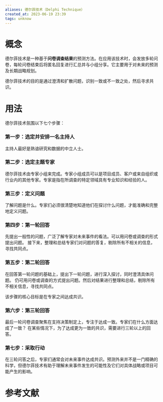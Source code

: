 ```yaml
---
aliases: 德尔菲技术（Delphi Technique）
created_at: 2023-06-19 23:39
tags: unknow
---
```


# 概念

德尔菲技术是一种基于**问卷调查结果**的预测方法。在应用该技术时，会发放多轮问卷，每轮问卷结束后将匿名回复进行汇总并与小组分享。它主要用于对未来的预测及长期战略规划。

德尔菲技术的目的是通过澄清和扩散问题，识别一致或不一致之处，然后寻求共识。

# 用法

德尔菲技术氛围以下七个步骤：

### 第一步：选定并安排一名主持人

主持人最好是熟谙研究和数据的中立人士。

### 第二步：选定主题专家

德尔菲技术由专家小组来完成。专家小组成员可以是项目成员、客户或来自组织或行业内的其他专家。专家是指在所调查的特定领域具有专业知识和经验的人。

### 第三步：定义问题

了解问题是什么。专家们必须很清楚地知道他们在探讨什么问题，才能准确和完整地定义问题。

### 第四步：第一轮回答

先提出一般性的问题，广泛了解专家对未来事件的看法。可以用问卷或调查的形式提出问题。
接下来，整理和总结专家们对问题的答复，剔除所有不相关的信息，寻找共同点。

### 第五步：第二轮回答

在回答第一轮问题的基础上，提出下一轮问题，进行深入探讨，同时澄清具体问题。
仍可用问卷或调查的方式提出问题。然后对结果进行整理和总结，剔除所有不相关信息，寻找共同点。

该步骤的核心目标是在专家之间达成共识。

### 第六步：第三轮回答

最后一轮问卷调查聚焦在支持决策制定上，专注于达成一致。专家们在什么方面达成了一致？
在某些情况下，为了达成更为一致的共识，需要进行三轮以上的回答。

### 第七步：采取行动

在三轮问答之后，专家们通常会对未来事件达成共识。预测外来并不是一门精确的科学，但德尔菲技术有助于理解未来事件发生的可能性及它们对具体战略或项目可能产生的影响。



# 参考文献

